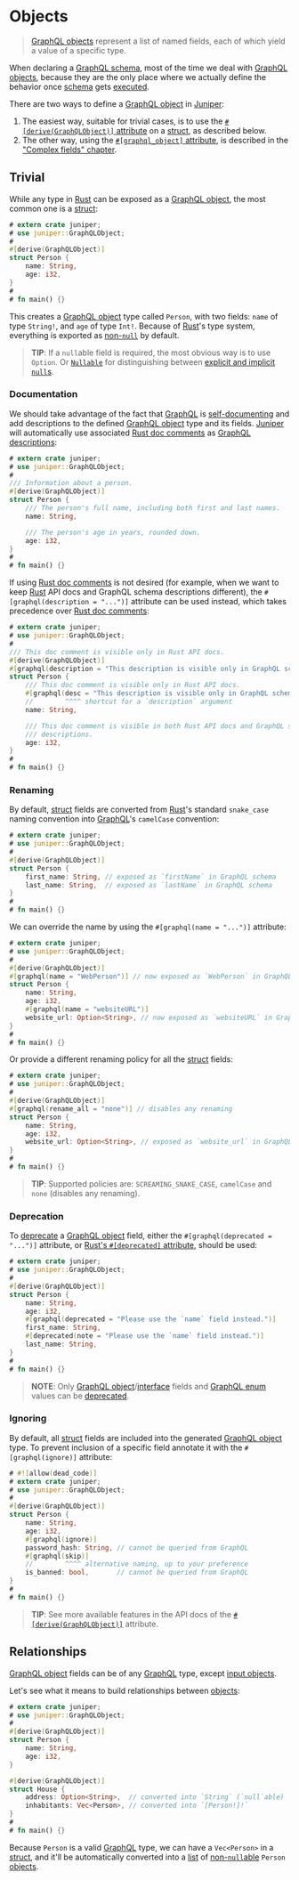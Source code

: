Objects
=======

> [GraphQL objects][0] represent a list of named fields, each of which yield a value of a specific type.

When declaring a [GraphQL schema][schema], most of the time we deal with [GraphQL objects][0], because they are the only place where we actually define the behavior once [schema] gets [executed][1].

There are two ways to define a [GraphQL object][0] in [Juniper]:
1. The easiest way, suitable for trivial cases, is to use the [`#[derive(GraphQLObject)]` attribute][2] on a [struct], as described below.
2. The other way, using the [`#[graphql_object]` attribute][3], is described in the ["Complex fields" chapter](complex_fields.md).




## Trivial

While any type in [Rust] can be exposed as a [GraphQL object][0], the most common one is a [struct]:
```rust
# extern crate juniper;
# use juniper::GraphQLObject;
#
#[derive(GraphQLObject)]
struct Person {
    name: String,
    age: i32,
}
#
# fn main() {}
```
This creates a [GraphQL object][0] type called `Person`, with two fields: `name` of type `String!`, and `age` of type `Int!`. Because of [Rust]'s type system, everything is exported as [non-`null`][4] by default.

> **TIP**: If a `null`able field is required, the most obvious way is to use `Option`. Or [`Nullable`] for distinguishing between [explicit and implicit `null`s][14].


### Documentation

We should take advantage of the fact that [GraphQL] is [self-documenting][5] and add descriptions to the defined [GraphQL object][0] type and its fields. [Juniper] will automatically use associated [Rust doc comments][6] as [GraphQL descriptions][7]:
```rust
# extern crate juniper;
# use juniper::GraphQLObject;
#
/// Information about a person.
#[derive(GraphQLObject)]
struct Person {
    /// The person's full name, including both first and last names.
    name: String,

    /// The person's age in years, rounded down.
    age: i32,
}
#
# fn main() {}
```

If using [Rust doc comments][6] is not desired (for example, when we want to keep [Rust] API docs and GraphQL schema descriptions different), the `#[graphql(description = "...")]` attribute can be used instead, which takes precedence over [Rust doc comments][6]:
```rust
# extern crate juniper;
# use juniper::GraphQLObject;
#
/// This doc comment is visible only in Rust API docs.
#[derive(GraphQLObject)]
#[graphql(description = "This description is visible only in GraphQL schema.")]
struct Person {
    /// This doc comment is visible only in Rust API docs.
    #[graphql(desc = "This description is visible only in GraphQL schema.")]
    //        ^^^^ shortcut for a `description` argument
    name: String,

    /// This doc comment is visible in both Rust API docs and GraphQL schema 
    /// descriptions.
    age: i32,
}
#
# fn main() {}
```


### Renaming

By default, [struct] fields are converted from [Rust]'s standard `snake_case` naming convention into [GraphQL]'s `camelCase` convention:
```rust
# extern crate juniper;
# use juniper::GraphQLObject;
#
#[derive(GraphQLObject)]
struct Person {
    first_name: String, // exposed as `firstName` in GraphQL schema
    last_name: String,  // exposed as `lastName` in GraphQL schema
}
#
# fn main() {}
```

We can override the name by using the `#[graphql(name = "...")]` attribute:
```rust
# extern crate juniper;
# use juniper::GraphQLObject;
#
#[derive(GraphQLObject)]
#[graphql(name = "WebPerson")] // now exposed as `WebPerson` in GraphQL schema
struct Person {
    name: String,
    age: i32,
    #[graphql(name = "websiteURL")]
    website_url: Option<String>, // now exposed as `websiteURL` in GraphQL schema
}
#
# fn main() {}
```

Or provide a different renaming policy for all the [struct] fields:
```rust
# extern crate juniper;
# use juniper::GraphQLObject;
#
#[derive(GraphQLObject)]
#[graphql(rename_all = "none")] // disables any renaming
struct Person {
    name: String,
    age: i32,
    website_url: Option<String>, // exposed as `website_url` in GraphQL schema
}
#
# fn main() {}
```
> **TIP**: Supported policies are: `SCREAMING_SNAKE_CASE`, `camelCase` and `none` (disables any renaming).


### Deprecation

To [deprecate][9] a [GraphQL object][0] field, either the `#[graphql(deprecated = "...")]` attribute, or [Rust's `#[deprecated]` attribute][13], should be used:
```rust
# extern crate juniper;
# use juniper::GraphQLObject;
#
#[derive(GraphQLObject)]
struct Person {
    name: String,
    age: i32,
    #[graphql(deprecated = "Please use the `name` field instead.")]
    first_name: String,
    #[deprecated(note = "Please use the `name` field instead.")]
    last_name: String,
}
#
# fn main() {}
```
> **NOTE**: Only [GraphQL object][0]/[interface][11] fields and [GraphQL enum][10] values can be [deprecated][9].


### Ignoring

By default, all [struct] fields are included into the generated [GraphQL object][0] type. To prevent inclusion of a specific field annotate it with the `#[graphql(ignore)]` attribute:
```rust
# #![allow(dead_code)]
# extern crate juniper;
# use juniper::GraphQLObject;
#
#[derive(GraphQLObject)]
struct Person {
    name: String,
    age: i32,
    #[graphql(ignore)]
    password_hash: String, // cannot be queried from GraphQL
    #[graphql(skip)]
    //        ^^^^ alternative naming, up to your preference
    is_banned: bool,       // cannot be queried from GraphQL
}
#
# fn main() {}
```

> **TIP**: See more available features in the API docs of the [`#[derive(GraphQLObject)]`][2] attribute.




## Relationships

[GraphQL object][0] fields can be of any [GraphQL] type, except [input objects][8].

Let's see what it means to build relationships between [objects][0]:
```rust
# extern crate juniper;
# use juniper::GraphQLObject;
#
#[derive(GraphQLObject)]
struct Person {
    name: String,
    age: i32,
}

#[derive(GraphQLObject)]
struct House {
    address: Option<String>,  // converted into `String` (`null`able)
    inhabitants: Vec<Person>, // converted into `[Person!]!`
}
#
# fn main() {}
```

Because `Person` is a valid [GraphQL] type, we can have a `Vec<Person>` in a [struct], and it'll be automatically converted into a [list][12] of [non-`null`able][4] `Person` [objects][0].




[`Nullable`]: https://docs.rs/juniper/0.16.0/juniper/enum.Nullable.html
[GraphQL]: https://graphql.org
[Juniper]: https://docs.rs/juniper
[Rust]: https://www.rust-lang.org
[schema]: https://graphql.org/learn/schema
[struct]: https://doc.rust-lang.org/reference/items/structs.html

[0]: https://spec.graphql.org/October2021#sec-Objects
[1]: https://spec.graphql.org/October2021#sec-Execution
[2]: https://docs.rs/juniper/0.16.0/juniper/derive.GraphQLObject.html
[3]: https://docs.rs/juniper/0.16.0/juniper/attr.graphql_object.html
[4]: https://spec.graphql.org/October2021#sec-Non-Null
[5]: https://spec.graphql.org/October2021#sec-Introspection
[6]: https://doc.rust-lang.org/reference/comments.html#doc-comments
[7]: https://spec.graphql.org/October2021#sec-Descriptions
[8]: https://spec.graphql.org/October2021#sec-Input-Objects
[9]: https://spec.graphql.org/October2021#sec--deprecated
[10]: https://spec.graphql.org/October2021#sec-Enums
[11]: https://spec.graphql.org/October2021#sec-Interfaces
[12]: https://spec.graphql.org/October2021#sec-List
[13]: https://doc.rust-lang.org/reference/attributes/diagnostics.html#the-deprecated-attribute
[14]: https://spec.graphql.org/October2021#sel-EAFdRDHAAEJDAoBxzT

